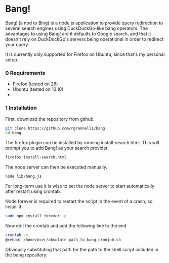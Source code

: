 Bang!
===========

Bang! (a nod to Bing) is a node js application to provide
query redirection to several search engines using DuckDuckGo-like
bang operators. The advantages to using Bang! are it defaults to
Google search, and that it doesn't rely on DuckDuckGo's servers being
operational in order to redirect your query.

It is currently only supported for Firefox on Ubuntu, since that's
my personal setup.

### 0 Requirements

* Firefox (tested on 26)
* Ubuntu (tested on 13.10)
*

### 1 Installation

First, download the repository from github.

```bash
git clone https://github.com/rgrannell1/bang
cd bang
```

The firefox plugin can be installed by running install-search.html. This
will prompt you to add Bang! as your search provider.

```bash
firefox install-search.html
```

The node server can then be executed manually.

```bash
node lib/bang.js
```

For long-term use it is wise to set the node server to start automatically
after restart using crontab.

Node forever is required to restart the script in the event of a crash,
so install it.

```bash
sudo npm install forever -g
```
Now edit the crontab and add the following line to the end

```bash
crontab -e
@reboot /home/user/absolute_path_to_bang_cronjob.sh
```

Obviously substituting that path for the path to the shell script included in
the bang repository.

